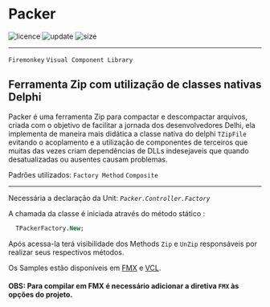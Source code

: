 # Packer

![licence](https://img.shields.io/github/license/JuniorTrojilio/Packer?style=flat-square)
![update](https://img.shields.io/github/last-commit/JuniorTrojilio/Packer?style=flat-square)
![size](https://img.shields.io/github/repo-size/JuniorTrojilio/Packer?style=flat-square)
***
`Firemonkey` `Visual Component Library`

## Ferramenta Zip com utilização de classes nativas Delphi 

Packer é uma ferramenta Zip para compactar e descompactar arquivos, criada com o objetivo de facilitar
a jornada dos desenvolvedores Delhi, ela implementa de maneira mais didática a classe nativa do delphi `TZipFile`
evitando o acoplamento e a utilização de componentes de terceiros que muitas das vezes criam dependências 
de DLLs indesejaveis que quando desatualizadas ou ausentes causam problemas.

Padrões utilizados:
  `Factory Method` `Composite` 
***
Necessária a declaração da Unit: *`Packer.Controller.Factory`*

A chamada da classe é iniciada através do método stático : 
```pascal
  TPackerFactory.New;
```
Após acessa-la terá visibilidade dos Methods `Zip` e `UnZip` responsáveis por realizar seus respectivos
métodos.

Os Samples estão disponíveis em [FMX](https://github.com/JuniorTrojilio/Packer/tree/master/Samples/Firemonkey) e [VCL](https://github.com/JuniorTrojilio/Packer/tree/master/Samples/VisualComponentLibrary).

#### OBS: Para compilar em FMX é necessário adicionar a diretiva `FMX` às opções do projeto.
